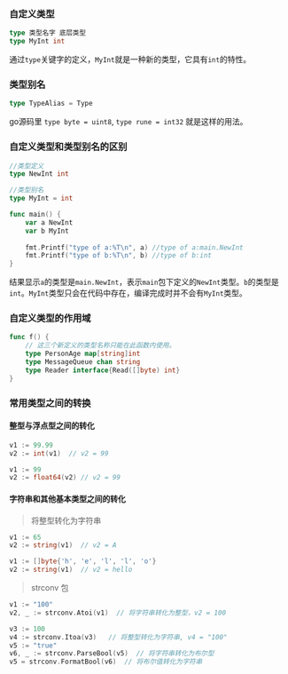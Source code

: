 ### 自定义类型
```go
type 类型名字 底层类型
type MyInt int
```
通过`type`关键字的定义，`MyInt`就是一种新的类型，它具有`int`的特性。

### 类型别名
```go
type TypeAlias = Type
```
go源码里 `type byte = uint8`, `type rune = int32` 就是这样的用法。

### 自定义类型和类型别名的区别

```go
//类型定义
type NewInt int

//类型别名
type MyInt = int

func main() {
	var a NewInt
	var b MyInt
	
	fmt.Printf("type of a:%T\n", a) //type of a:main.NewInt
	fmt.Printf("type of b:%T\n", b) //type of b:int
}
```
结果显示`a`的类型是`main.NewInt`，表示`main`包下定义的`NewInt`类型。`b`的类型是`int`。`MyInt`类型只会在代码中存在，编译完成时并不会有`MyInt`类型。

### 自定义类型的作用域
```go
func f() {
	// 这三个新定义的类型名称只能在此函数内使用。
	type PersonAge map[string]int
	type MessageQueue chan string
	type Reader interface{Read([]byte) int}
}
```

### 常用类型之间的转换

#### 整型与浮点型之间的转化
```go
v1 := 99.99
v2 := int(v1)  // v2 = 99

v1 := 99
v2 := float64(v2) // v2 = 99


```
#### 字符串和其他基本类型之间的转化

> 将整型转化为字符串
```go
v1 := 65
v2 := string(v1)  // v2 = A
```

```go
v1 := []byte{'h', 'e', 'l', 'l', 'o'}
v2 := string(v1)  // v2 = hello
```

> strconv 包
```go
v1 := "100"
v2, _ := strconv.Atoi(v1)  // 将字符串转化为整型，v2 = 100

v3 := 100
v4 := strconv.Itoa(v3)   // 将整型转化为字符串, v4 = "100"
v5 := "true"
v6, _ := strconv.ParseBool(v5)  // 将字符串转化为布尔型
v5 = strconv.FormatBool(v6)  // 将布尔值转化为字符串
```